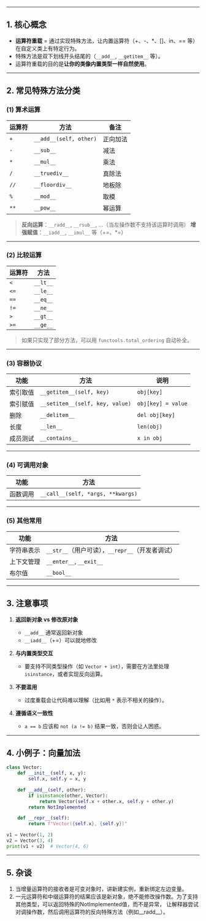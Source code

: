 
---

## 1. 核心概念

* **运算符重载** = 通过实现特殊方法，让内置运算符（+、-、\*、\[]、in、== 等）在自定义类上有特定行为。
* 特殊方法是双下划线开头结尾的（`__add__`, `__getitem__` 等）。
* 运算符重载的目的是**让你的类像内置类型一样自然使用**。

---

## 2. 常见特殊方法分类

### (1) 算术运算

| 运算符  | 方法                     | 备注   |
| ---- | ---------------------- | ---- |
| `+`  | `__add__(self, other)` | 正向加法 |
| `-`  | `__sub__`              | 减法   |
| `*`  | `__mul__`              | 乘法   |
| `/`  | `__truediv__`          | 真除法  |
| `//` | `__floordiv__`         | 地板除  |
| `%`  | `__mod__`              | 取模   |
| `**` | `__pow__`              | 幂运算  |

> **反向运算**：`__radd__`, `__rsub__`, ...（当左操作数不支持该运算时调用）
> **增强赋值**：`__iadd__`, `__imul__` 等（+=、\*=）

---

### (2) 比较运算

| 运算符  | 方法       |
| ---- | -------- |
| `<`  | `__lt__` |
| `<=` | `__le__` |
| `==` | `__eq__` |
| `!=` | `__ne__` |
| `>`  | `__gt__` |
| `>=` | `__ge__` |

> 如果只实现了部分方法，可以用 `functools.total_ordering` 自动补全。

---

### (3) 容器协议

| 功能   | 方法                              | 说明                 |
| ---- | ------------------------------- | ------------------ |
| 索引取值 | `__getitem__(self, key)`        | `obj[key]`         |
| 索引赋值 | `__setitem__(self, key, value)` | `obj[key] = value` |
| 删除   | `__delitem__`                   | `del obj[key]`     |
| 长度   | `__len__`                       | `len(obj)`         |
| 成员测试 | `__contains__`                  | `x in obj`         |

---

### (4) 可调用对象

| 功能   | 方法                                |
| ---- | --------------------------------- |
| 函数调用 | `__call__(self, *args, **kwargs)` |

---

### (5) 其他常用

| 功能    | 方法                                |
| ----- | --------------------------------- |
| 字符串表示 | `__str__`（用户可读），`__repr__`（开发者调试） |
| 上下文管理 | `__enter__`, `__exit__`           |
| 布尔值   | `__bool__`                        |

---

## 3. 注意事项

1. **返回新对象 vs 修改原对象**

   * `__add__` 通常返回新对象
   * `__iadd__`（+=）可以就地修改
2. **与内置类型交互**

   * 要支持不同类型操作（如 `Vector + int`），需要在方法里处理 `isinstance`，或者实现反向运算。
3. **不要滥用**

   * 过度重载会让代码难以理解（比如用 `*` 表示不相关的操作）。
4. **遵循语义一致性**

   * `a == b` 应该和 `not (a != b)` 结果一致，否则会让人困惑。

---

## 4. 小例子：向量加法

```python
class Vector:
    def __init__(self, x, y):
        self.x, self.y = x, y

    def __add__(self, other):
        if isinstance(other, Vector):
            return Vector(self.x + other.x, self.y + other.y)
        return NotImplemented

    def __repr__(self):
        return f"Vector({self.x}, {self.y})"

v1 = Vector(1, 2)
v2 = Vector(3, 4)
print(v1 + v2)  # Vector(4, 6)
```

---

## 5. 杂谈
1. 当增量运算符的接收者是可变对象时，讲新建实例，重新绑定左边变量。
2. 一元运算符和中缀运算符的结果应该是新对象，绝不能修改操作数。为了支持其他类型，可以返回特殊的NotImplemented值，而不是异常，
让解释器尝试对调操作数，然后调用运算符的反向特殊方法（例如__radd__）。